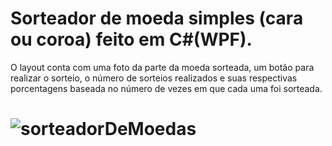 # Sorteador de moeda simples (cara ou coroa) feito em C#(WPF). 

O layout conta com uma foto da parte da moeda sorteada, um botão para realizar o sorteio, o número de sorteios realizados e suas respectivas porcentagens baseada no número de vezes em que cada uma foi sorteada.

#                ![sorteadorDeMoedas](https://user-images.githubusercontent.com/73807067/195232503-8bf41459-93b5-4932-b528-07e3c28778a3.jpg)
